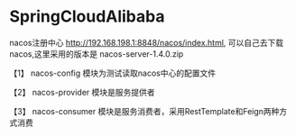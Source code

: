 # SpringCloudAlibaba 

nacos注册中心 http://192.168.198.1:8848/nacos/index.html, 可以自己去下载nacos,这里采用的版本是 nacos-server-1.4.0.zip

【1】 nacos-config 模块为测试读取nacos中心的配置文件

【2】 nacos-provider 模块是服务提供者

【3】 nacos-consumer 模块是服务消费者，采用RestTemplate和Feign两种方式消费
